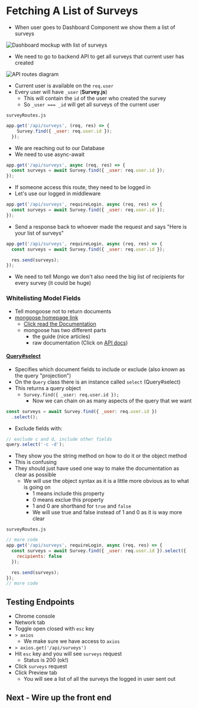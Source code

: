 # Fetching A List of Surveys
* When user goes to Dashboard Component we show them a list of surveys

![Dashboard mockup with list of surveys](https://i.imgur.com/Orc2usP.png)

* We need to go to backend API to get all surveys that current user has created

![API routes diagram](https://i.imgur.com/FyDLQAX.png)

* Current user is available on the `req.user`
* Every user will have `_user` (**Survey.js**)
    - This will contain the `id` of the user who created the survey
    - So `_user === _id` will get all surveys of the current user

`surveyRoutes.js`

```js
app.get('/api/surveys', (req, res) => {
    Survey.find({ _user: req.user.id });
  });
```

* We are reaching out to our Database
* We need to use async-await

```js
app.get('/api/surveys', async (req, res) => {
  const surveys = await Survey.find({ _user: req.user.id });
});
```

* If someone access this route, they need to be logged in
* Let's use our logged in middleware

```js
app.get('/api/surveys', requireLogin, async (req, res) => {
  const surveys = await Survey.find({ _user: req.user.id });
});
```

* Send a response back to whoever made the request and says "Here is your list of surveys"

```js
app.get('/api/surveys', requireLogin, async (req, res) => {
  const surveys = await Survey.find({ _user: req.user.id });

  res.send(surveys);
});
```

* We need to tell Mongo we don't also need the big list of recipients for every survey (it could be huge)

### Whitelisting Model Fields
* Tell mongoose not to return documents
* [mongoose homepage link](http://mongoosejs.com/)
    - [Click read the Documentation](http://mongoosejs.com/docs/guide.html)
    - mongoose has two different parts
        + the guide (nice articles)
        + raw documentation (Click on [API docs](http://mongoosejs.com/docs/api.html))

#### [Query#select](http://mongoosejs.com/docs/api.html#query_Query-select)
* Specifies which document fields to include or exclude (also known as the query "projection")
* On the `Query` class there is an instance called `select` (Query#select)
* This returns a query object
    - `Survey.find({ _user: req.user.id });`
        + Now we can chain on as many aspects of the query that we want

```js
const surveys = await Survey.find({ _user: req.user.id })
  .select();
```

* Exclude fields with:

```js
// exclude c and d, include other fields
query.select('-c -d');
```

* They show you the string method on how to do it or the object method
* This is confusing
* They should just have used one way to make the documentation as clear as possible
    - We will use the object syntax as it is a little more obvious as to what is going on
        + 1 means include this property
        + 0 means exclue this property
        + 1 and 0 are shorthand for `true` and `false`
        + We will use true and false instead of 1 and 0 as it is way more clear

`surveyRoutes.js`

```js
// more code
app.get('/api/surveys', requireLogin, async (req, res) => {
  const surveys = await Survey.find({ _user: req.user.id }).select({
    recipients: false
  });

  res.send(surveys);
});
// more code
```

## Testing Endpoints
* Chrome console
* Network tab
* Toggle open closed with `esc` key
* `> axios`
    - We make sure we have access to `axios`
* `> axios.get('/api/surveys')`
* Hit `esc` key and you will see `surveys` request
    - Status is 200 (ok!)
* Click `surveys` request
* Click Preview tab
    - You will see a list of all the surveys the logged in user sent out

## Next - Wire up the front end
